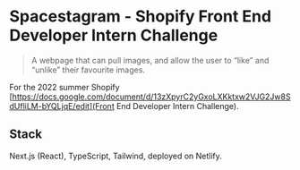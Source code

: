 # Spacestagram - Shopify Front End Developer Intern Challenge

> A webpage that can pull images, and allow the user to “like” and “unlike” their favourite images.

For the 2022 summer Shopify [https://docs.google.com/document/d/13zXpyrC2yGxoLXKktxw2VJG2Jw8SdUfliLM-bYQLjqE/edit](Front End Developer Intern Challenge).

## Stack

Next.js (React), TypeScript, Tailwind, deployed on Netlify.
